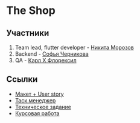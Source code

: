 # The Shop
 
## Участники

1) Team lead, flutter developer - [Никита Морозов](https://github.com/netos23)
2) Backend - [Софья Черникова](https://github.com/SofChernikova)
3) QA - [Карл Х Флорексил](https://github.com/jkalh)

## Ссылки
* [Макет + User story](https://www.figma.com/file/ltg8CdexSB1p92Z0pXGZvV/The-shop?node-id=0:1&t=6Yh1QwqL3TQb1pyw-1)
* [Таск менеджер](https://trello.com/b/iUTXtR69/the-shop)
* [Техническое задание](docs/ТП_ТЗ_pdf.pdf)
* [Курсовая работа](docs/Курсовая_ТП_pdf.pdf)
